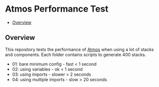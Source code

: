 # Atmos Performance Test

<!-- vim-markdown-toc Marked -->

* [Overview](#overview)

<!-- vim-markdown-toc -->

## Overview

This repository tests the performance of [Atmos][Atmos] when using a lot of
stacks and components. Each folder contains scripts to generate 400 stacks.

* 01: bare minimum config - fast < 1 second
* 02: using variables - ok < 1 second
* 03: using imports - slower > 2 seconds
* 04: using multiple imports - slow > 20 seconds

[Atmos]: https://atmos.tools

<!-- vim: set fenc=utf-8 spell spl=en: -->
